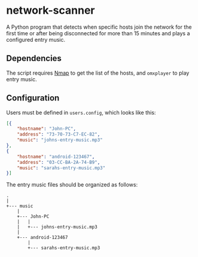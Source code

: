 # network-scanner

A Python program that detects when specific hosts join the network for the first time or after being disconnected for more than 15 minutes and plays a configured entry music.


## Dependencies

The script requires [Nmap](https://nmap.org/) to get the list of the hosts, and `omxplayer` to play entry music.


## Configuration

Users must be defined in `users.config`, which looks like this:

```json
[{
    "hostname": "John-PC",
    "address": "73-70-73-C7-EC-82",
    "music": "johns-entry-music.mp3"
},
{
    "hostname": "android-123467",
    "address": "03-CC-BA-2A-74-B9",
    "music": "sarahs-entry-music.mp3"
}]
```

The entry music files should be organized as follows:

```
.
|
+--- music
	|
	+--- John-PC
	|	|
	|	+--- johns-entry-music.mp3
	|
	+--- android-123467
		|
		+--- sarahs-entry-music.mp3
```
